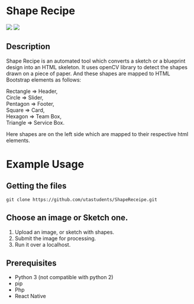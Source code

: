 # Shape Recipe
 ![](https://img.shields.io/badge/python-3-brightgreen.svg) ![](https://img.shields.io/badge/php-7-orange.svg)


## Description

Shape Recipe is an automated tool which converts a sketch or a blueprint design into an HTML skeleton. 
It uses openCV library to detect the shapes drawn on a piece of paper. And these shapes are mapped to HTML Bootstrap elements as follows:

Rectangle => Header,  
Circle => Slider,  
Pentagon => Footer,  
Square => Card,  
Hexagon => Team Box,  
Triangle => Service Box.  

Here shapes are on the left side which are mapped to their respective html elements.

# Example Usage

## Getting the files
```
git clone https://github.com/utastudents/ShapeReceipe.git
```

## Choose an image or Sketch one.
1.	Upload an image, or sketch with shapes.
2.	Submit the image for processing.
3.	Run it over a localhost.

## Prerequisites
- Python 3 (not compatible with python 2)
- pip
- Php
- React Native
